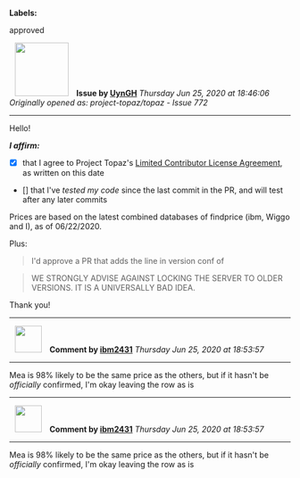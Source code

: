 **Labels:**

approved



<a href="https://github.com/UynGH"><img src="https://avatars2.githubusercontent.com/u/40763842?v=4" width="96" height="96" hspace="10"></img></a> **Issue by [UynGH](https://github.com/UynGH)**
_Thursday Jun 25, 2020 at 18:46:06_
_Originally opened as: project-topaz/topaz - Issue 772_

----

Hello!

<!-- place 'x' mark between square [] brackets to affirm: -->
**_I affirm:_**
- [x] that I agree to Project Topaz's [Limited Contributor License Agreement](http://project-topaz.com/blob/release/CONTRIBUTOR_AGREEMENT.md), as written on this date
- [] that I've _tested my code_ since the last commit in the PR, and will test after any later commits

Prices are based on the latest combined databases of findprice (ibm, Wiggo and I), as of 06/22/2020.

Plus:

> I'd approve a PR that adds the line in version conf of
> WE STRONGLY ADVISE AGAINST LOCKING THE SERVER TO OLDER VERSIONS. IT IS A UNIVERSALLY BAD IDEA.

Thank you!


----
<a href="https://github.com/ibm2431"><img src="https://avatars3.githubusercontent.com/u/13112942?v=4" width="48" height="48" hspace="10"></img></a> **Comment by [ibm2431](https://github.com/ibm2431)**
_Thursday Jun 25, 2020 at 18:53:57_

----

Mea is 98% likely to be the same price as the others, but if it hasn't be _officially_ confirmed, I'm okay leaving the row as is


----
<a href="https://github.com/ibm2431"><img src="https://avatars3.githubusercontent.com/u/13112942?v=4" width="48" height="48" hspace="10"></img></a> **Comment by [ibm2431](https://github.com/ibm2431)**
_Thursday Jun 25, 2020 at 18:53:57_

----

Mea is 98% likely to be the same price as the others, but if it hasn't be _officially_ confirmed, I'm okay leaving the row as is
